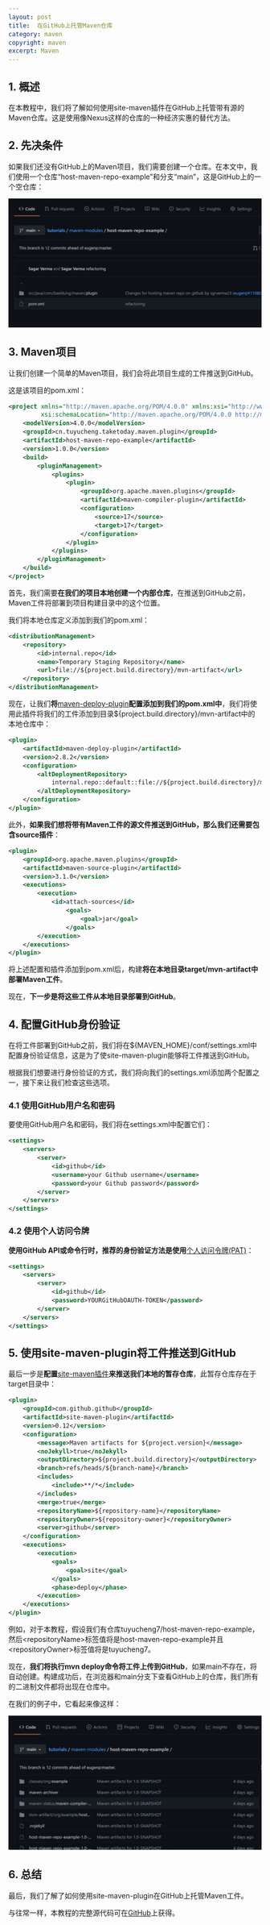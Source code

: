 ```yaml
---
layout: post
title:  在GitHub上托管Maven仓库
category: maven
copyright: maven
excerpt: Maven
---
```


## 1. 概述

在本教程中，我们将了解如何使用site-maven插件在GitHub上托管带有源的Maven仓库。这是使用像Nexus这样的仓库的一种经济实惠的替代方法。

## 2. 先决条件

如果我们还没有GitHub上的Maven项目，我们需要创建一个仓库。在本文中，我们使用一个仓库“host-maven-repo-example”和分支“main”，这是GitHub上的一个空仓库：

![](/assets/images/2023/maven/mavenrepogithub01.png)

## 3. Maven项目

让我们创建一个简单的Maven项目，我们会将此项目生成的工件推送到GitHub。

这是该项目的pom.xml：

```xml
<project xmlns="http://maven.apache.org/POM/4.0.0" xmlns:xsi="http://www.w3.org/2001/XMLSchema-instance"
         xsi:schemaLocation="http://maven.apache.org/POM/4.0.0 http://maven.apache.org/xsd/maven-4.0.0.xsd">
    <modelVersion>4.0.0</modelVersion>
    <groupId>cn.tuyucheng.taketoday.maven.plugin</groupId>
    <artifactId>host-maven-repo-example</artifactId>
    <version>1.0.0</version>
    <build>
        <pluginManagement>
            <plugins>
                <plugin>
                    <groupId>org.apache.maven.plugins</groupId>
                    <artifactId>maven-compiler-plugin</artifactId>
                    <configuration>
                        <source>17</source>
                        <target>17</target>
                    </configuration>
                </plugin>
            </plugins>
        </pluginManagement>
    </build>
</project>
```

首先，我们需要**在我们的项目本地创建一个内部仓库**，在推送到GitHub之前，Maven工件将部署到项目构建目录中的这个位置。

我们将本地仓库定义添加到我们的pom.xml：

```xml
<distributionManagement> 
    <repository>
        <id>internal.repo</id> 
        <name>Temporary Staging Repository</name> 
        <url>file://${project.build.directory}/mvn-artifact</url> 
    </repository> 
</distributionManagement>

```

现在，让我们**将**[maven-deploy-plugin](https://maven.apache.org/plugins/maven-deploy-plugin/)**配置添加到我们的pom.xml中**，我们将使用此插件将我们的工件添加到目录${project.build.directory}/mvn-artifact中的本地仓库中：

```xml
<plugin>
    <artifactId>maven-deploy-plugin</artifactId>
    <version>2.8.2</version>
    <configuration>
        <altDeploymentRepository>
            internal.repo::default::file://${project.build.directory}/mvn-artifact
        </altDeploymentRepository>
    </configuration>
</plugin>
```

此外，**如果我们想将带有Maven工件的源文件推送到GitHub，那么我们还需要包含source插件**：

```xml
<plugin>
    <groupId>org.apache.maven.plugins</groupId>
    <artifactId>maven-source-plugin</artifactId>
    <version>3.1.0</version>
    <executions>
        <execution>
            <id>attach-sources</id>
                <goals>
                    <goal>jar</goal>
                </goals>
        </execution>
    </executions>
</plugin>
```

将上述配置和插件添加到pom.xml后，构建**将在本地目录target/mvn-artifact中部署Maven工件**。

现在，**下一步是将这些工件从本地目录部署到GitHub**。

## 4. 配置GitHub身份验证

在将工件部署到GitHub之前，我们将在${MAVEN_HOME}/conf/settings.xml中配置身份验证信息，这是为了使site-maven-plugin能够将工件推送到GitHub。

根据我们想要进行身份验证的方式，我们将向我们的settings.xml添加两个配置之一，接下来让我们检查这些选项。

### 4.1 使用GitHub用户名和密码

要使用GitHub用户名和密码，我们将在settings.xml中配置它们：

```xml
<settings>
    <servers>
        <server>
            <id>github</id>
            <username>your Github username</username>
            <password>your Github password</password>
        </server>
    </servers>
</settings>
```

### 4.2 使用个人访问令牌

**使用GitHub API或命令行时，推荐的身份验证方法是使用**[个人访问令牌(PAT)](https://docs.github.com/en/github/authenticating-to-github/keeping-your-account-and-data-secure/creating-a-personal-access-token)：

```xml
<settings>
    <servers> 
        <server>
            <id>github</id>
            <password>YOURGitHubOAUTH-TOKEN</password>
        </server>
    </servers>
</settings>
```

## 5. 使用site-maven-plugin将工件推送到GitHub

最后一步是**配置**[site-maven插件](https://github.com/github/maven-plugins)**来推送我们本地的暂存仓库**，此暂存仓库存在于target目录中：

```xml
<plugin>
    <groupId>com.github.github</groupId>
    <artifactId>site-maven-plugin</artifactId>
    <version>0.12</version>
    <configuration>
        <message>Maven artifacts for ${project.version}</message>
        <noJekyll>true</noJekyll>
        <outputDirectory>${project.build.directory}</outputDirectory>
        <branch>refs/heads/${branch-name}</branch>
        <includes>
            <include>**/*</include>
        </includes>
        <merge>true</merge>
        <repositoryName>${repository-name}</repositoryName>
        <repositoryOwner>${repository-owner}</repositoryOwner>
        <server>github</server>
    </configuration>
    <executions>
        <execution>
            <goals>
                <goal>site</goal>
            </goals>
            <phase>deploy</phase>
        </execution>
    </executions>
</plugin>
```

例如，对于本教程，假设我们有仓库tuyucheng7/host-maven-repo-example，然后<repositoryName\>标签值将是host-maven-repo-example并且<repositoryOwner\>标签值将是tuyucheng7。

现在，**我们将执行mvn deploy命令将工件上传到GitHub**，如果main不存在，将自动创建。构建成功后，在浏览器和main分支下查看GitHub上的仓库，我们所有的二进制文件都将出现在仓库中。

在我们的例子中，它看起来像这样：

![](/assets/images/2023/maven/mavenrepogithub02.png)

## 6. 总结

最后，我们了解了如何使用site-maven-plugin在GitHub上托管Maven工件。

与往常一样，本教程的完整源代码可在[GitHub](https://github.com/tuyucheng7/taketoday-tutorial4j/tree/master/maven.modules)上获得。